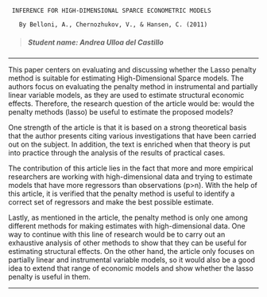 
     INFERENCE FOR HIGH-DIMENSIONAL SPARCE ECONOMETRIC MODELS

       By Belloni, A., Chernozhukov, V., & Hansen, C. (2011)

> ##### Student name: Andrea Ulloa del Castillo
---

This paper centers on evaluating and discussing whether the Lasso penalty method is suitable for estimating High-Dimensional Sparce models. The authors focus on evaluating the penalty method in instrumental and partially linear variable models, as they are used to estimate structural economic effects. Therefore, the research question of the article would be: would the penalty methods (lasso) be useful to estimate the proposed models?

One strength of the article is that it is based on a strong theoretical basis that the author presents citing various investigations that have been carried out on the subject. In addition, the text is enriched when that theory is put into practice through the analysis of the results of practical cases.

The contribution of this article lies in the fact that more and more empirical researchers are working with high-dimensional data and trying to estimate models that have more regressors than observations (p>n). With the help of this article, it is verified that the penalty method is useful to identify a correct set of regressors and make the best possible estimate.

Lastly, as mentioned in the article, the penalty method is only one among different methods for making estimates with high-dimensional data. One way to continue with this line of research would be to carry out an exhaustive analysis of other methods to show that they can be useful for estimating structural effects. On the other hand, the article only focuses on partially linear and instrumental variable models, so it would also be a good idea to extend that range of economic models and show whether the lasso penalty is useful in them.

---

